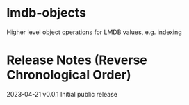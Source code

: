 # lmdb-objects
Higher level object operations for LMDB values, e.g. indexing


# Release Notes (Reverse Chronological Order)

2023-04-21 v0.0.1 Initial public release
